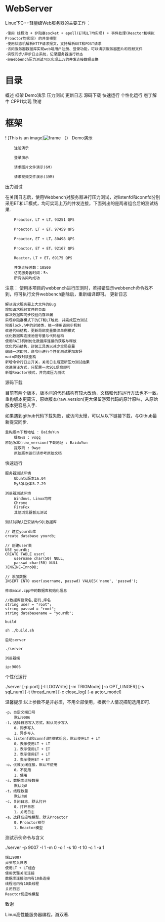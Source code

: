 
# WebServer

Linux下C++轻量级Web服务器的主要工作：

    ·使用 线程池 + 非阻塞socket + epoll(ET和LT均实现) + 事件处理(Reactor和模拟Proactor均实现) 的并发模型
    ·使用状态机解析HTTP请求报文，支持解析GET和POST请求
    ·访问服务器数据库实现web端用户注册、登录功能，可以请求服务器图片和视频文件
    ·实现同步/异步日志系统，记录服务器运行状态
    ·经Webbench压力测试可以实现上万的并发连接数据交换


# 目录
概述 	框架 	Demo演示 	压力测试 	更新日志 	源码下载 	快速运行 	个性化运行 	庖丁解牛 	CPP11实现 	致谢

# 框架
! [This is an image]![frame](https://user-images.githubusercontent.com/86244913/180124295-b56ceddc-03bc-465d-b5b0-15f20484c6d6.jpg)
（）
Demo演示

        注册演示

        登录演示

        请求图片文件演示(6M)

        请求视频文件演示(39M)

压力测试

在关闭日志后，使用Webbench对服务器进行压力测试，对listenfd和connfd分别采用ET和LT模式，均可实现上万的并发连接，下面列出的是两者组合后的测试结果.

        Proactor，LT + LT，93251 QPS

        Proactor，LT + ET，97459 QPS

        Proactor，ET + LT，80498 QPS

        Proactor，ET + ET，92167 QPS

        Reactor，LT + ET，69175 QPS

        并发连接总数：10500
        访问服务器时间：5s
        所有访问均成功

注意： 使用本项目的webbench进行压测时，若报错显示webbench命令找不到，将可执行文件webbench删除后，重新编译即可。
更新日志

    解决请求服务器上大文件的Bug
    增加请求视频文件的页面
    解决数据库同步校验内存泄漏
    实现非阻塞模式下的ET和LT触发，并完成压力测试
    完善lock.h中的封装类，统一使用该同步机制
    改进代码结构，更新局部变量懒汉单例模式
    优化数据库连接池信号量与代码结构
    使用RAII机制优化数据库连接的获取与释放
    优化代码结构，封装工具类以减少全局变量
    编译一次即可，命令行进行个性化测试更加友好
    main函数封装重构
    新增命令行日志开关，关闭日志后更新压力测试结果
    改进编译方式，只配置一次SQL信息即可
    新增Reactor模式，并完成压力测试

源码下载

目前有两个版本，版本间的代码结构有较大改动，文档和代码运行方法也不一致。重构版本更简洁，原始版本(raw_version)更大保留游双代码的原汁原味，从原始版本更容易入手.

如果遇到github代码下载失败，或访问太慢，可以从以下链接下载，与Github最新提交同步.

    重构版本下载地址 : BaiduYun
        提取码 : vsqq
    原始版本(raw_version)下载地址 : BaiduYun
        提取码 : 9wye
        原始版本运行请参考原始文档

快速运行

    服务器测试环境
        Ubuntu版本16.04
        MySQL版本5.7.29

    浏览器测试环境
        Windows、Linux均可
        Chrome
        FireFox
        其他浏览器暂无测试

    测试前确认已安装MySQL数据库

    // 建立yourdb库
    create database yourdb;

    // 创建user表
    USE yourdb;
    CREATE TABLE user(
        username char(50) NULL,
        passwd char(50) NULL
    )ENGINE=InnoDB;

    // 添加数据
    INSERT INTO user(username, passwd) VALUES('name', 'passwd');

    修改main.cpp中的数据库初始化信息

    //数据库登录名,密码,库名
    string user = "root";
    string passwd = "root";
    string databasename = "yourdb";

    build

    sh ./build.sh

    启动server

    ./server

    浏览器端

    ip:9006

个性化运行

./server [-p port] [-l LOGWrite] [-m TRIGMode] [-o OPT_LINGER] [-s sql_num] [-t thread_num] [-c close_log] [-a actor_model]

温馨提示:以上参数不是非必须，不用全部使用，根据个人情况搭配选用即可.

    -p，自定义端口号
        默认9006
    -l，选择日志写入方式，默认同步写入
        0，同步写入
        1，异步写入
    -m，listenfd和connfd的模式组合，默认使用LT + LT
        0，表示使用LT + LT
        1，表示使用LT + ET
        2，表示使用ET + LT
        3，表示使用ET + ET
    -o，优雅关闭连接，默认不使用
        0，不使用
        1，使用
    -s，数据库连接数量
        默认为8
    -t，线程数量
        默认为8
    -c，关闭日志，默认打开
        0，打开日志
        1，关闭日志
    -a，选择反应堆模型，默认Proactor
        0，Proactor模型
        1，Reactor模型

测试示例命令与含义

./server -p 9007 -l 1 -m 0 -o 1 -s 10 -t 10 -c 1 -a 1

    端口9007
    异步写入日志
    使用LT + LT组合
    使用优雅关闭连接
    数据库连接池内有10条连接
    线程池内有10条线程
    关闭日志
    Reactor反应堆模型
致谢

Linux高性能服务器编程，游双著.

